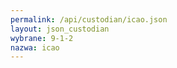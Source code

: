 ```yaml
---
permalink: /api/custodian/icao.json
layout: json_custodian
wybrane: 9-1-2
nazwa: icao
---
```

